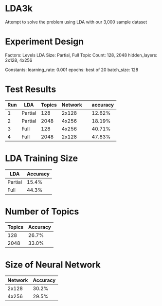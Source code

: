 # LDA3k

Attempt to solve the problem using LDA with our 3,000 sample dataset

# Experiment Design

Factors: Levels
LDA Size: Partial, Full
Topic Count: 128, 2048
hidden_layers: 2x128, 4x256

Constants:
learning_rate: 0.001
epochs: best of 20
batch_size: 128

# Test Results

| Run | LDA     | Topics | Network |     | accuracy |
| --- | ------- | ------ | ------- | --- | -------- |
| 1   | Partial | 128    | 2x128   |     | 12.62%   |
| 2   | Partial | 2048   | 4x256   |     | 18.19%   |
| 3   | Full    | 128    | 4x256   |     | 40.71%   |
| 4   | Full    | 2048   | 2x128   |     | 47.83%   |

# LDA Training Size

| LDA     | Accuracy |
| ------- | -------- |
| Partial | 15.4%    |
| Full    | 44.3%    |

# Number of Topics

| Topics | Accuracy |
| ------ | -------- |
| 128    | 26.7%    |
| 2048   | 33.0%    |

# Size of Neural Network

| Network | Accuracy |
| ------- | -------- |
| 2x128   | 30.2%    |
| 4x256   | 29.5%    |
